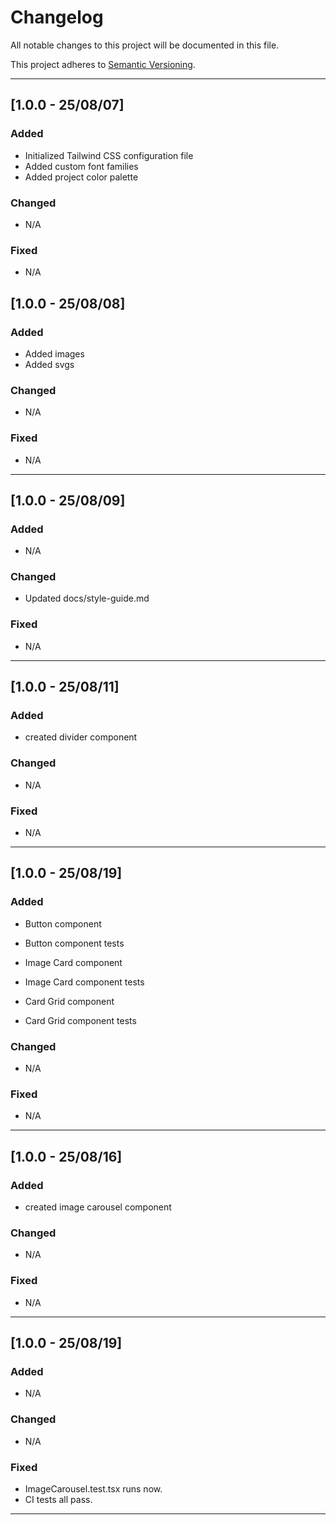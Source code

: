 # Changelog

All notable changes to this project will be documented in this file.

This project adheres to [Semantic Versioning](https://semver.org).

---

## [1.0.0 - 25/08/07]

### Added

- Initialized Tailwind CSS configuration file
- Added custom font families
- Added project color palette

### Changed

- N/A

### Fixed

- N/A

## [1.0.0 - 25/08/08]

### Added

- Added images
- Added svgs

### Changed

- N/A

### Fixed

- N/A

---

## [1.0.0 - 25/08/09]

### Added

- N/A

### Changed

- Updated docs/style-guide.md

### Fixed

- N/A

---

## [1.0.0 - 25/08/11]

### Added

- created divider component

### Changed

- N/A

### Fixed

- N/A

---

## [1.0.0 - 25/08/19]

### Added

- Button component
- Button component tests

- Image Card component
- Image Card component tests

- Card Grid component
- Card Grid component tests

### Changed

- N/A

### Fixed

- N/A

---

## [1.0.0 - 25/08/16]

### Added

- created image carousel component

### Changed

- N/A

### Fixed

- N/A

---

## [1.0.0 - 25/08/19]

### Added

- N/A

### Changed

- N/A

### Fixed

- ImageCarousel.test.tsx runs now.
- CI tests all pass.

---
